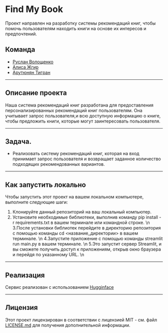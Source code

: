 # Find My Book

Проект направлен на разработку системы рекомендаций книг, чтобы помочь пользователям находить книги на основе их интересов и предпочтений.

## Команда

* [Руслан Волощенко](https://github.com/ruslan-DS)
* [Алиса Жгир](https://github.com/alizhgir)
* [Арутюнян Тигран](https://github.com/SoloYolo7)
___
## Описание проекта

Наша система рекомендаций книг разработана для предоставления персонализированных рекомендаций книг пользователям. Она учитывает запрос пользователя,и всю доступную информацию о книге, чтобы предложить книги, которые могут заинтересовать пользователя.
___
## Задача.

- Реализовать систему рекомендаций книг, которая на вход принимает запрос пользователя и возвращает заданное количество подходящих рекомендованных вариантов.
___
## Как запустить локально

Чтобы запустить этот проект на вашем локальном компьютере, выполните следующие шаги:

1. Клонируйте данный репозиторий на ваш локальный компьютер.
2. Установите необходимые библиотеки, выполнив команду pip install -r requirements.txt в вашем терминале или командной строке. \n
3.После установки библиотек перейдите в директорию репозитория с помощью команды cd <название_директории> в вашем терминале. \n
4.Запустите приложение с помощью команды streamlit run main.py в вашем терминале. \n
5.Это запустит сервер Streamlit, и вы сможете получить доступ к приложениям, открыв окно браузера и перейдя по указанному URL. \n
___
## Реализация
Сервис реализован с использованием [Hugginface](https://huggingface.co/spaces/alizhgir/find-my-book)
___
## Лицензия

Этот проект лицензирован в соответствии с лицензией MIT - см. файл [LICENSE.md](LICENSE.md) для получения дополнительной информации.

